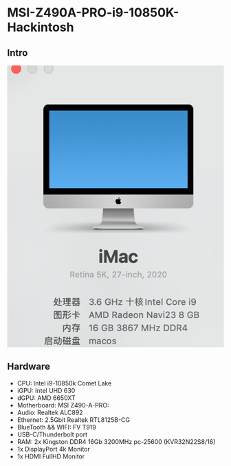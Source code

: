 # MSI-Z490A-PRO-i9-10850K-Hackintosh

## Intro 
 ![intro](img/s.png)

## Hardware
- CPU: Intel i9-10850k Comet Lake
- iGPU: Intel UHD 630
- dGPU: AMD 6650XT
- Motherboard: MSI Z490-A-PRO:
- Audio: Realtek ALC892
- Ethernet: 2.5Gbit Realtek RTL8125B-CG
- BlueTooth && WIFI: FV T919 
- USB-C/Thunderbolt port
- RAM: 2x Kingston DDR4 16Gb 3200MHz pc-25600 (KVR32N22S8/16)
- 1x DisplayPort 4k Monitor
- 1x HDMI FullHD Monitor
